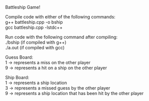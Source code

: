 Battleship Game!

Compile code with either of the following commands:
<br/> g++ battleship.cpp -o bship
<br/> gcc battleship.cpp -lstdc++

Run code with the following command after compiling:
<br/> ./bship (if compiled with g++)
<br/> ./a.out (if compiled with gcc)

Guess Board:
<br/> 1 -> represents a miss on the other player
<br/> 9 -> represents a hit on a ship on the other player

Ship Board:
<br/> 1 -> represents a ship location
<br/> 3 -> represents a missed guess by the other player
<br/> 9 -> represents a ship location that has been hit by the other player